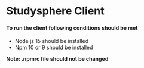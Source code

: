 # Studysphere Client

#### To run the client following conditions should be met

<ul>
    <li>Node js 15 should be installed</li>
    <li>Npm 10 or 9 should be installed</li>
</ul>

<b>Note: .npmrc file should not be changed</b>
